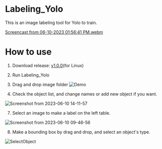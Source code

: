 # Labeling_Yolo

This is an image labeling tool for Yolo to train.

[Screencast from 06-10-2023 01:56:41 PM.webm](https://github.com/youngm1n/Labeling_Yolo/assets/135795086/9c607b23-b130-4f99-aefc-f6599ada4455)

# How to use
1. Download release: [v1.0.0](https://github.com/youngm1n/Labeling_Yolo/releases/download/v1.0.1/Labeling_Yolo.tar.xz)(for Linux)
2. Run Labeling_Yolo
4. Drag and drop image folder
![Demo](https://github.com/youngm1n/Labeling_Yolo/assets/135795086/cb828e5f-bbc7-4b20-804a-5472a3021c33)

5. Check the object list, and change names or add new object if you want.

![Screenshot from 2023-06-10 14-11-57](https://github.com/youngm1n/Labeling_Yolo/assets/135795086/b920c884-c492-42ee-a099-9766b87256c4)

7. Select an image to make a label on the left table.

![Screenshot from 2023-06-10 09-46-56](https://github.com/youngm1n/Labeling_Yolo/assets/135795086/890ac89f-847d-4c94-bfa0-c4e779ca9dbf)

8. Make a bounding box by drag and drop, and select an object's type.

![SelectObject](https://github.com/youngm1n/Labeling_Yolo/assets/135795086/b523f47a-4a0a-45ad-8a4b-83707e1fd34e)
